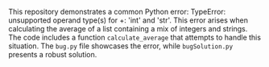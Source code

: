 This repository demonstrates a common Python error: TypeError: unsupported operand type(s) for +: 'int' and 'str'. This error arises when calculating the average of a list containing a mix of integers and strings. The code includes a function `calculate_average` that attempts to handle this situation. The `bug.py` file showcases the error, while `bugSolution.py` presents a robust solution.